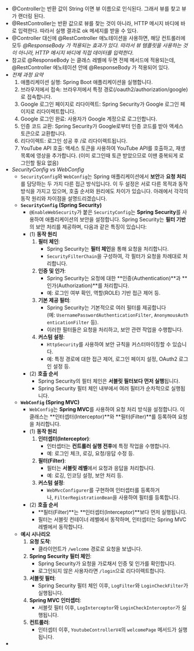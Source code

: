 - @Controller는 반환 값이 String 이면 뷰 이름으로 인식된다. 그래서 뷰를 찾고 뷰가 랜더링 된다. 
- @RestController는 반환 값으로 뷰를 찾는 것이 아니라, HTTP 메시지 바디에 바로 입력한다. 따라서 실행 결과로 ok 메세지를 받을 수 있다.  
- @Controller 대신에 @RestController 애노테이션을 사용하면, 해당 컨트롤러에 모두 *@ResponseBody 가 적용되는 효과가 있다. 따라서 뷰 템플릿을 사용하는 것이 아니라, HTTP 메시지 바디에 직접 데이터를 입력한다*.
- 참고로 @ResponseBody 는 클래스 레벨에 두면 전체 메서드에 적용되는데, @RestController 에노테이션 안에 @ResponseBody 가 적용되어 있다.
- *전체 과정 요약*
  1. 애플리케이션 실행: Spring Boot 애플리케이션을 실행합니다.
  2. 브라우저에서 접속: 브라우저에서 특정 경로(/oauth2/authorization/google)로 접속합니다.
  3. Google 로그인 페이지로 리다이렉트: Spring Security가 Google 로그인 페이지로 리다이렉트합니다.
  4. Google 로그인 완료: 사용자가 Google 계정으로 로그인합니다.
  5. 인증 코드 교환: Spring Security가 Google로부터 인증 코드를 받아 액세스 토큰으로 교환합니다.
  6. 리다이렉트: 로그인 성공 후 /로 리다이렉트됩니다.
  7. YouTube API 호출: 액세스 토큰을 사용하여 YouTube API를 호출하고, 재생목록에 영상을 추가합니다. (이미 로그인때 토큰 받았으므로 이땐 중복되게 로그인할 필요 없음)
- *SecurityConfig vs WebConfig*
    - `SecurityConfig`와 `WebConfig`는 Spring 애플리케이션에서 **보안**과 **요청 처리**를 담당하는 두 가지 다른 접근 방식입니다. 이 두 설정은 서로 다른 목적과 동작 방식을 가지고 있으며, 호출 순서와 원리에도 차이가 있습니다. 아래에서 각각의 동작 원리와 차이점을 설명드리겠습니다.
    - **`SecurityConfig` (Spring Security)**
        - `@EnableWebSecurity`가 붙은 `SecurityConfig`는 **Spring Security**를 사용하여 애플리케이션의 보안을 설정합니다. Spring Security는 **필터 기반**의 보안 처리를 제공하며, 다음과 같은 특징이 있습니다:
        - (1) **동작 원리**
            1. **필터 체인**:
                - Spring Security는 **필터 체인**을 통해 요청을 처리합니다.
                - `SecurityFilterChain`을 구성하여, 각 필터가 요청을 차례대로 처리합니다.
            2. **인증 및 인가**:
                - Spring Security는 요청에 대한 **인증(Authentication)**과 **인가(Authorization)**를 처리합니다.
                - 예: 로그인 여부 확인, 역할(ROLE) 기반 접근 제어 등.
            3. **기본 제공 필터**:
                - Spring Security는 기본적으로 여러 필터를 제공합니다 (예: `UsernamePasswordAuthenticationFilter`, `AnonymousAuthenticationFilter` 등).
                - 이러한 필터들은 요청을 처리하고, 보안 관련 작업을 수행합니다.
            4. **커스텀 설정**:
                - `HttpSecurity`를 사용하여 보안 규칙을 커스터마이징할 수 있습니다.
                - 예: 특정 경로에 대한 접근 제어, 로그인 페이지 설정, OAuth2 로그인 설정 등.
        - (2) **호출 순서**
            - Spring Security의 필터 체인은 **서블릿 필터보다 먼저 실행**됩니다.
            - Spring Security 필터 체인 내부에서 여러 필터가 순차적으로 실행됩니다.
    - **`WebConfig` (Spring MVC)**
      - `WebConfig`는 **Spring MVC**를 사용하여 요청 처리 방식을 설정합니다. 이 클래스는 **인터셉터(Interceptor)**와 **필터(Filter)**를 등록하여 요청을 처리합니다.
      - (1) **동작 원리**
          1. **인터셉터(Interceptor)**:
              - 인터셉터는 **컨트롤러 실행 전후**에 특정 작업을 수행합니다.
              - 예: 로그인 체크, 로깅, 요청/응답 수정 등.
          2. **필터(Filter)**:
              - 필터는 **서블릿 레벨**에서 요청과 응답을 처리합니다.
              - 예: 로깅, 인코딩 설정, 보안 처리 등.
          3. **커스텀 설정**:
              - `WebMvcConfigurer`를 구현하여 인터셉터를 등록하거나, `FilterRegistrationBean`을 사용하여 필터를 등록합니다.
      - (2) **호출 순서**
          - **필터(Filter)**는 **인터셉터(Interceptor)**보다 먼저 실행됩니다.
          - 필터는 서블릿 컨테이너 레벨에서 동작하며, 인터셉터는 Spring MVC 레벨에서 동작합니다.
    - **예시 시나리오**
        1. **요청 도착**:
            - 클라이언트가 `/welcome` 경로로 요청을 보냅니다.
        2. **Spring Security 필터 체인**:
            - Spring Security가 요청을 가로채서 인증 및 인가를 확인합니다.
            - 로그인되지 않은 사용자라면 `/login`으로 리다이렉트합니다.
        3. **서블릿 필터**:
            - Spring Security 필터 체인 이후, `LogFilter`와 `LoginCheckFilter`가 실행됩니다.
        4. **Spring MVC 인터셉터**:
            - 서블릿 필터 이후, `LogInterceptor`와 `LoginCheckInterceptor`가 실행됩니다.
        5. **컨트롤러**:
            - 인터셉터 이후, `YoutubeControllerV4`의 `welcomePage` 메서드가 실행됩니다.
- 